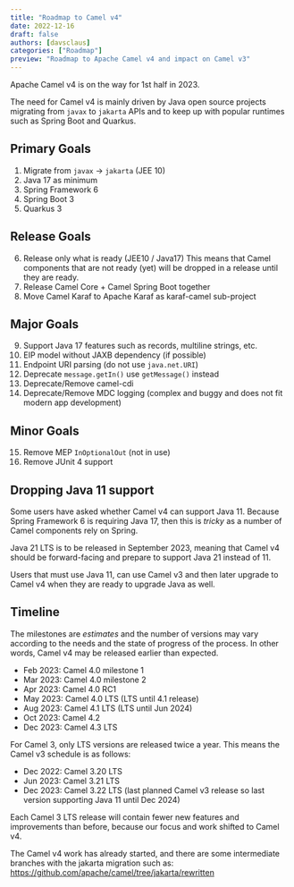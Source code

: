 ```yaml
---
title: "Roadmap to Camel v4"
date: 2022-12-16
draft: false
authors: [davsclaus]
categories: ["Roadmap"]
preview: "Roadmap to Apache Camel v4 and impact on Camel v3"
---
```


Apache Camel v4 is on the way for 1st half in 2023.

The need for Camel v4 is mainly driven by Java open source projects migrating from `javax` to `jakarta` APIs
and to keep up with popular runtimes such as Spring Boot and Quarkus.

## Primary Goals 
1. Migrate from `javax` -> `jakarta` (JEE 10)
2. Java 17 as minimum
3. Spring Framework 6
4. Spring Boot 3
5. Quarkus 3

## Release Goals
6. Release only what is ready (JEE10 / Java17)
   This means that Camel components that are not ready (yet) will be dropped in a release until they are ready.
7. Release Camel Core + Camel Spring Boot together
8. Move Camel Karaf to Apache Karaf as karaf-camel sub-project 

## Major Goals
9. Support Java 17 features such as records, multiline strings, etc.
10. EIP model without JAXB dependency (if possible)
11. Endpoint URI parsing (do not use `java.net.URI`)
12. Deprecate `message.getIn()` use `getMessage()` instead
13. Deprecate/Remove camel-cdi
14. Deprecate/Remove MDC logging (complex and buggy and does not fit modern app development)

## Minor Goals
15. Remove MEP `InOptionalOut` (not in use)
16. Remove JUnit 4 support

## Dropping Java 11 support 

Some users have asked whether Camel v4 can support Java 11. Because Spring Framework 6 is
requiring Java 17, then this is _tricky_ as a number of Camel components rely on Spring.

Java 21 LTS is to be released in September 2023, meaning that Camel v4
should be forward-facing and prepare to support Java 21 instead of 11. 

Users that must use Java 11, can use Camel v3 and then later
upgrade to Camel v4 when they are ready to upgrade Java as well.

## Timeline

The milestones are _estimates_ and the number of versions may vary according to the needs and the state of progress of the process. In other words, Camel v4 may be released earlier than expected.

- Feb 2023: Camel 4.0 milestone 1
- Mar 2023: Camel 4.0 milestone 2
- Apr 2023: Camel 4.0 RC1
- May 2023: Camel 4.0 LTS (LTS until 4.1 release)
- Aug 2023: Camel 4.1 LTS (LTS until Jun 2024)
- Oct 2023: Camel 4.2
- Dec 2023: Camel 4.3 LTS

For Camel 3, only LTS versions are released twice a year.
This means the Camel v3 schedule is as follows:

- Dec 2022: Camel 3.20 LTS
- Jun 2023: Camel 3.21 LTS
- Dec 2023: Camel 3.22 LTS (last planned Camel v3 release so last version supporting Java 11 until Dec 2024)
 
Each Camel 3 LTS release will contain fewer new features and improvements than before, 
because our focus and work shifted to Camel v4.

The Camel v4 work has already started, and there are some intermediate branches
with the jakarta migration such as: https://github.com/apache/camel/tree/jakarta/rewritten

